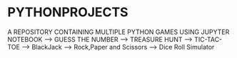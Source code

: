 # PYTHONPROJECTS
A REPOSITORY CONTAINING MULTIPLE PYTHON GAMES USING JUPYTER NOTEBOOK
--> GUESS THE NUMBER 
-->  TREASURE HUNT
-->  TIC-TAC-TOE
--> BlackJack
-->  Rock,Paper and Scissors
-->  Dice Roll Simulator
